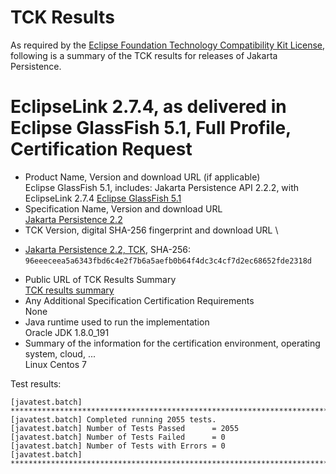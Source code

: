 TCK Results
===========

As required by the
[Eclipse Foundation Technology Compatibility Kit License](https://www.eclipse.org/legal/tck.php),
following is a summary of the TCK results for releases of Jakarta Persistence.

# EclipseLink 2.7.4, as delivered in Eclipse GlassFish 5.1, Full Profile, Certification Request

- Product Name, Version and download URL (if applicable) \
  Eclipse GlassFish 5.1, includes: Jakarta Persistence API 2.2.2, with EclipseLink 2.7.4
  [Eclipse GlassFish 5.1](https://www.eclipse.org/downloads/download.php?file=/glassfish/glassfish-5.1.0.zip)
- Specification Name, Version and download URL \
  [Jakarta Persistence 2.2](https://jakarta.ee/specifications/persistence/2.2)
- TCK Version, digital SHA-256 fingerprint and download URL \
*  [Jakarta Persistence 2.2, TCK](http://download.eclipse.org/ee4j/jakartaee-tck/jakartaee8-eftl/promoted/eclipse-persistence-tck-2.2.0.zip), SHA-256: `96eeeceea5a6343fbd6c4e2f7b6a5aefb0b64f4dc3c4cf7d2ec68652fde2318d`
- Public URL of TCK Results Summary \
  [TCK results summary](TCK-Results.html)
- Any Additional Specification Certification Requirements \
  None
- Java runtime used to run the implementation \
  Oracle JDK 1.8.0_191
- Summary of the information for the certification environment, operating system, cloud, ... \
  Linux Centos 7

Test results:

```
[javatest.batch] ********************************************************************************
[javatest.batch] Completed running 2055 tests.
[javatest.batch] Number of Tests Passed      = 2055
[javatest.batch] Number of Tests Failed      = 0
[javatest.batch] Number of Tests with Errors = 0
[javatest.batch] ********************************************************************************
```